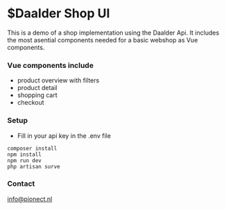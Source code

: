 # $Daalder Shop UI #

This is a demo of a shop implementation using the Daalder Api.
It includes the most asential components needed for a basic webshop as Vue components.

### Vue components include ###

* product overview with filters
* product detail
* shopping cart
* checkout

### Setup ###

* Fill in your api key in the .env file

````
composer install
npm install
npm run dev
php artisan surve
````

### Contact ###

[info@pionect.nl](info@pionect.nl)
